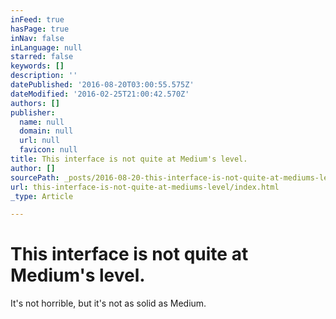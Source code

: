 ```yaml
---
inFeed: true
hasPage: true
inNav: false
inLanguage: null
starred: false
keywords: []
description: ''
datePublished: '2016-08-20T03:00:55.575Z'
dateModified: '2016-02-25T21:00:42.570Z'
authors: []
publisher:
  name: null
  domain: null
  url: null
  favicon: null
title: This interface is not quite at Medium's level.
author: []
sourcePath: _posts/2016-08-20-this-interface-is-not-quite-at-mediums-level.md
url: this-interface-is-not-quite-at-mediums-level/index.html
_type: Article

---
```

# This interface is not quite at Medium's level.

It's not horrible, but it's not as solid as Medium.